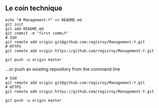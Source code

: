 
## Le coin technique
```
echo "# Management-Y" >> README.md 
git init 
git add README.md 
git commit -m "first commit" 
# SSH
git remote add origin git@github.com:regisroy/Management-Y.git
# HTTPS
git remote add origin https://github.com/regisroy/Management-Y.git

git push -u origin master
```
…or push an existing repository from the command line
```
# SSH
git remote add origin git@github.com:regisroy/Management-Y.git
# HTTPS
git remote add origin https://github.com/regisroy/Management-Y.git

git push -u origin master
```
